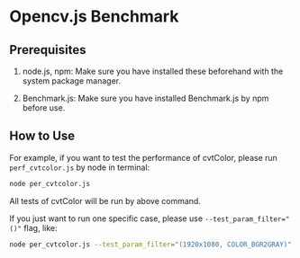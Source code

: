 # Opencv.js Benchmark

## Prerequisites

1. node.js, npm: Make sure you have installed these beforehand with the system package manager.

2. Benchmark.js: Make sure you have installed Benchmark.js by npm before use.

## How to Use

For example, if you want to test the performance of cvtColor, please run `perf_cvtcolor.js` by node in terminal:

```sh
node per_cvtcolor.js
```

All tests of cvtColor will be run by above command.

If you just want to run one specific case, please use `--test_param_filter="()"` flag, like:

```sh
node per_cvtcolor.js --test_param_filter="(1920x1080, COLOR_BGR2GRAY)"
```
